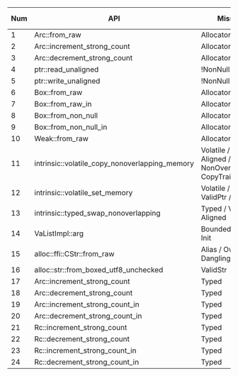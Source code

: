 |Num| API | Missing SP | PR num |PR |PR Status |
|---|-----|--------------|--------|--------|--------|
|1| Arc::from_raw | AllocatorConsistency | 1 | [PR_134496](https://github.com/rust-lang/rust/pull/134496) | Merged |
|2| Arc::increment_strong_count | AllocatorConsistency | 1 | [ PR_134496](https://github.com/rust-lang/rust/pull/134496) | Merged |
|3| Arc::decrement_strong_count | AllocatorConsistency | 1 | [PR_134496](https://github.com/rust-lang/rust/pull/134496) | Merged |
|4| ptr::read_unaligned | !NonNull | 2 | [PR_134953](https://github.com/rust-lang/rust/pull/134953) | Merged |
|5| ptr::write_unaligned | !NonNull | 2 | [PR_134953](https://github.com/rust-lang/rust/pull/134953) | Merged |
|6| Box::from_raw | AllocatorConsistency | 3 | [PR_135009](https://github.com/rust-lang/rust/pull/135009) | Merged |
|7| Box::from_raw_in | AllocatorConsistency | 3 | [PR_135009](https://github.com/rust-lang/rust/pull/135009) | Merged |
|8| Box::from_non_null | AllocatorConsistency | 4 | [PR_135805](https://github.com/rust-lang/rust/pull/135805) | Merged |
|9| Box::from_non_null_in | AllocatorConsistency | 4 | [PR_135805](https://github.com/rust-lang/rust/pull/135805) | Merged |
|10| Weak::from_raw | AllocatorConsistency | 4 | [PR_135805](https://github.com/rust-lang/rust/pull/135805) | Merged |
|11| intrinsic::volatile_copy_nonoverlapping_memory | Volatile / ValidPtr / Aligned / NonOverlap / Alias / CopyTrait | 5 | [PR_138309](https://github.com/rust-lang/rust/pull/138309) | Merged |
|12| intrinsic::volatile_set_memory | Volatile / Typed / ValidPtr / Aligned | 5 | [PR_138309](https://github.com/rust-lang/rust/pull/138309) | Merged |
|13| intrinsic::typed_swap_nonoverlapping | Typed / ValidPtr / Aligned | 5 |[PR_138309](https://github.com/rust-lang/rust/pull/138309) | Merged |
|14| VaListImpl::arg | Bounded / Typed / Init | 6 | [PR_136969](https://github.com/rust-lang/rust/pull/136969) | Pending |
|15| alloc::ffi::CStr::from_raw | Alias / Owning / Dangling | 7 | [PR_137714](https://github.com/rust-lang/rust/pull/137714) | Confirmed |
|16| alloc::str::from_boxed_utf8_unchecked | ValidStr | 7 | [PR_137714](https://github.com/rust-lang/rust/pull/137714) | Confirmed |
|17| Arc::increment_strong_count | Typed | 8 | [ PR_138303](https://github.com/rust-lang/rust/pull/138303) | Merged |
|18| Arc::decrement_strong_count | Typed | 8 | [ PR_138303](https://github.com/rust-lang/rust/pull/138303) | Merged |
|19| Arc::increment_strong_count_in | Typed | 8 | [ PR_138303](https://github.com/rust-lang/rust/pull/138303) | Merged |
|20| Arc::decrement_strong_count_in | Typed | 8 | [ PR_138303](https://github.com/rust-lang/rust/pull/138303) | Merged |
|21| Rc::increment_strong_count | Typed | 8 | [ PR_138303](https://github.com/rust-lang/rust/pull/138303) | Merged |
|22| Rc::decrement_strong_count | Typed | 8 | [ PR_138303](https://github.com/rust-lang/rust/pull/138303) | Merged |
|23| Rc::increment_strong_count_in | Typed | 8 | [ PR_138303](https://github.com/rust-lang/rust/pull/138303) | Merged |
|24| Rc::decrement_strong_count_in | Typed | 8 | [ PR_138303](https://github.com/rust-lang/rust/pull/138303) | Merged |
